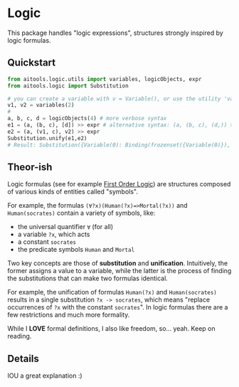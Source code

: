 # Logic

This package handles "logic expressions", structures strongly inspired by logic formulas.

## Quickstart

```python
from aitools.logic.utils import variables, logicObjects, expr
from aitools.logic import Substitution

# you can create a variable with v = Variable(), or use the utility 'variables()' that returns a generator
v1, v2 = variables(2)
# 
a, b, c, d = logicObjects(4) # more verbose syntax
e1 = (a, (b, c), [d]) >> expr # alternative syntax: (a, (b, c), (d,)) >> expr
e2 = (a, (v1, c), v2) >> expr
Substitution.unify(e1,e2)
# Result: Substitution({Variable(0): Binding(frozenset({Variable(0)}), head=o3), Variable(1): Binding(frozenset({Variable(1)}), head=(o5))})
```

## Theor-ish

Logic formulas (see for example [First Order Logic](https://en.wikipedia.org/wiki/First-order_logic)) are structures composed of various kinds of entities called "symbols".

For example, the formulas `(∀?x)(Human(?x)=>Mortal(?x))` and `Human(socrates)` contain a variety of symbols, like:

- the universal quantifier `∀` (for all)
- a variable `?x`, which acts
- a constant `socrates`
- the predicate symbols `Human` and `Mortal`

Two key concepts are those of **substitution** and **unification**. Intuitively, the former assigns a value to a variable, while the latter is the process of finding the substitutions that can make two formulas identical.

For example, the unification of formulas `Human(?x)` and `Human(socrates)` results in a single substitution `?x -> socrates`, which means "replace occurrences of `?x` with the constant `socrates`". In logic formulas there are a few restrictions and much more formality.

While I **LOVE** formal definitions, I also like freedom, so... yeah. Keep on reading.

## Details

IOU a great explanation :)